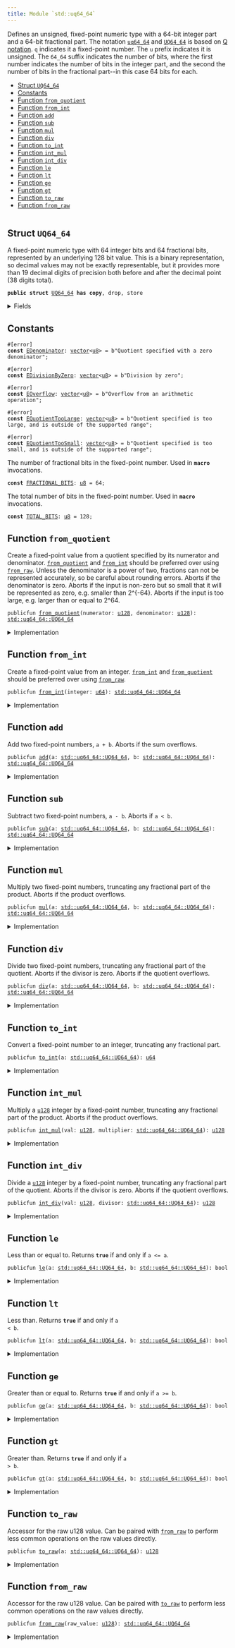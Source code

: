 ```yaml
---
title: Module `std::uq64_64`
---
```


Defines an unsigned, fixed-point numeric type with a 64-bit integer part and a 64-bit fractional
part. The notation <code><a href="uq64_64.md#std_uq64_64">uq64_64</a></code> and <code><a href="uq64_64.md#std_uq64_64_UQ64_64">UQ64_64</a></code> is based on
[Q notation](https://en.wikipedia.org/wiki/Q_(number_format)). <code>q</code> indicates it a fixed-point
number. The <code>u</code> prefix indicates it is unsigned. The <code>64_64</code> suffix indicates the number of
bits, where the first number indicates the number of bits in the integer part, and the second
the number of bits in the fractional part--in this case 64 bits for each.


-  [Struct `UQ64_64`](#std_uq64_64_UQ64_64)
-  [Constants](#@Constants_0)
-  [Function `from_quotient`](#std_uq64_64_from_quotient)
-  [Function `from_int`](#std_uq64_64_from_int)
-  [Function `add`](#std_uq64_64_add)
-  [Function `sub`](#std_uq64_64_sub)
-  [Function `mul`](#std_uq64_64_mul)
-  [Function `div`](#std_uq64_64_div)
-  [Function `to_int`](#std_uq64_64_to_int)
-  [Function `int_mul`](#std_uq64_64_int_mul)
-  [Function `int_div`](#std_uq64_64_int_div)
-  [Function `le`](#std_uq64_64_le)
-  [Function `lt`](#std_uq64_64_lt)
-  [Function `ge`](#std_uq64_64_ge)
-  [Function `gt`](#std_uq64_64_gt)
-  [Function `to_raw`](#std_uq64_64_to_raw)
-  [Function `from_raw`](#std_uq64_64_from_raw)


<pre><code></code></pre>



<a name="std_uq64_64_UQ64_64"></a>

## Struct `UQ64_64`

A fixed-point numeric type with 64 integer bits and 64 fractional bits, represented by an
underlying 128 bit value. This is a binary representation, so decimal values may not be exactly
representable, but it provides more than 19 decimal digits of precision both before and after
the decimal point (38 digits total).


<pre><code><b>public</b> <b>struct</b> <a href="uq64_64.md#std_uq64_64_UQ64_64">UQ64_64</a> <b>has</b> <b>copy</b>, drop, store
</code></pre>



<details>
<summary>Fields</summary>


<dl>
<dt>
<code>0: <a href="u128.md#std_u128">u128</a></code>
</dt>
<dd>
</dd>
</dl>


</details>

<a name="@Constants_0"></a>

## Constants


<a name="std_uq64_64_EDenominator"></a>



<pre><code>#[error]
<b>const</b> <a href="uq64_64.md#std_uq64_64_EDenominator">EDenominator</a>: <a href="vector.md#std_vector">vector</a>&lt;<a href="u8.md#std_u8">u8</a>&gt; = b"Quotient specified with a zero denominator";
</code></pre>



<a name="std_uq64_64_EDivisionByZero"></a>



<pre><code>#[error]
<b>const</b> <a href="uq64_64.md#std_uq64_64_EDivisionByZero">EDivisionByZero</a>: <a href="vector.md#std_vector">vector</a>&lt;<a href="u8.md#std_u8">u8</a>&gt; = b"Division by zero";
</code></pre>



<a name="std_uq64_64_EOverflow"></a>



<pre><code>#[error]
<b>const</b> <a href="uq64_64.md#std_uq64_64_EOverflow">EOverflow</a>: <a href="vector.md#std_vector">vector</a>&lt;<a href="u8.md#std_u8">u8</a>&gt; = b"Overflow from an arithmetic operation";
</code></pre>



<a name="std_uq64_64_EQuotientTooLarge"></a>



<pre><code>#[error]
<b>const</b> <a href="uq64_64.md#std_uq64_64_EQuotientTooLarge">EQuotientTooLarge</a>: <a href="vector.md#std_vector">vector</a>&lt;<a href="u8.md#std_u8">u8</a>&gt; = b"Quotient specified is too large, and is outside of the supported range";
</code></pre>



<a name="std_uq64_64_EQuotientTooSmall"></a>



<pre><code>#[error]
<b>const</b> <a href="uq64_64.md#std_uq64_64_EQuotientTooSmall">EQuotientTooSmall</a>: <a href="vector.md#std_vector">vector</a>&lt;<a href="u8.md#std_u8">u8</a>&gt; = b"Quotient specified is too small, and is outside of the supported range";
</code></pre>



<a name="std_uq64_64_FRACTIONAL_BITS"></a>

The number of fractional bits in the fixed-point number. Used in <code><b>macro</b></code> invocations.


<pre><code><b>const</b> <a href="uq64_64.md#std_uq64_64_FRACTIONAL_BITS">FRACTIONAL_BITS</a>: <a href="u8.md#std_u8">u8</a> = 64;
</code></pre>



<a name="std_uq64_64_TOTAL_BITS"></a>

The total number of bits in the fixed-point number. Used in <code><b>macro</b></code> invocations.


<pre><code><b>const</b> <a href="uq64_64.md#std_uq64_64_TOTAL_BITS">TOTAL_BITS</a>: <a href="u8.md#std_u8">u8</a> = 128;
</code></pre>



<a name="std_uq64_64_from_quotient"></a>

## Function `from_quotient`

Create a fixed-point value from a quotient specified by its numerator and denominator.
<code><a href="uq64_64.md#std_uq64_64_from_quotient">from_quotient</a></code> and <code><a href="uq64_64.md#std_uq64_64_from_int">from_int</a></code> should be preferred over using <code><a href="uq64_64.md#std_uq64_64_from_raw">from_raw</a></code>.
Unless the denominator is a power of two, fractions can not be represented accurately,
so be careful about rounding errors.
Aborts if the denominator is zero.
Aborts if the input is non-zero but so small that it will be represented as zero, e.g. smaller
than 2^{-64}.
Aborts if the input is too large, e.g. larger than or equal to 2^64.


<pre><code>publicfun <a href="uq64_64.md#std_uq64_64_from_quotient">from_quotient</a>(numerator: <a href="u128.md#std_u128">u128</a>, denominator: <a href="u128.md#std_u128">u128</a>): <a href="uq64_64.md#std_uq64_64_UQ64_64">std::uq64_64::UQ64_64</a>
</code></pre>



<details>
<summary>Implementation</summary>


<pre><code><b>public</b> <b>fun</b> <a href="uq64_64.md#std_uq64_64_from_quotient">from_quotient</a>(numerator: <a href="u128.md#std_u128">u128</a>, denominator: <a href="u128.md#std_u128">u128</a>): <a href="uq64_64.md#std_uq64_64_UQ64_64">UQ64_64</a> {
    <a href="uq64_64.md#std_uq64_64_UQ64_64">UQ64_64</a>(<a href="macros.md#std_macros_uq_from_quotient">std::macros::uq_from_quotient</a>!&lt;<a href="u128.md#std_u128">u128</a>, <a href="u256.md#std_u256">u256</a>&gt;(
        numerator,
        denominator,
        <a href="u128.md#std_u128_max_value">std::u128::max_value</a>!(),
        <a href="uq64_64.md#std_uq64_64_TOTAL_BITS">TOTAL_BITS</a>,
        <a href="uq64_64.md#std_uq64_64_FRACTIONAL_BITS">FRACTIONAL_BITS</a>,
        <b>abort</b> <a href="uq64_64.md#std_uq64_64_EDenominator">EDenominator</a>,
        <b>abort</b> <a href="uq64_64.md#std_uq64_64_EQuotientTooSmall">EQuotientTooSmall</a>,
        <b>abort</b> <a href="uq64_64.md#std_uq64_64_EQuotientTooLarge">EQuotientTooLarge</a>,
    ))
}
</code></pre>



</details>

<a name="std_uq64_64_from_int"></a>

## Function `from_int`

Create a fixed-point value from an integer.
<code><a href="uq64_64.md#std_uq64_64_from_int">from_int</a></code> and <code><a href="uq64_64.md#std_uq64_64_from_quotient">from_quotient</a></code> should be preferred over using <code><a href="uq64_64.md#std_uq64_64_from_raw">from_raw</a></code>.


<pre><code>publicfun <a href="uq64_64.md#std_uq64_64_from_int">from_int</a>(integer: <a href="u64.md#std_u64">u64</a>): <a href="uq64_64.md#std_uq64_64_UQ64_64">std::uq64_64::UQ64_64</a>
</code></pre>



<details>
<summary>Implementation</summary>


<pre><code><b>public</b> <b>fun</b> <a href="uq64_64.md#std_uq64_64_from_int">from_int</a>(integer: <a href="u64.md#std_u64">u64</a>): <a href="uq64_64.md#std_uq64_64_UQ64_64">UQ64_64</a> {
    <a href="uq64_64.md#std_uq64_64_UQ64_64">UQ64_64</a>(<a href="macros.md#std_macros_uq_from_int">std::macros::uq_from_int</a>!(integer, <a href="uq64_64.md#std_uq64_64_FRACTIONAL_BITS">FRACTIONAL_BITS</a>))
}
</code></pre>



</details>

<a name="std_uq64_64_add"></a>

## Function `add`

Add two fixed-point numbers, <code>a + b</code>.
Aborts if the sum overflows.


<pre><code>publicfun <a href="uq64_64.md#std_uq64_64_add">add</a>(a: <a href="uq64_64.md#std_uq64_64_UQ64_64">std::uq64_64::UQ64_64</a>, b: <a href="uq64_64.md#std_uq64_64_UQ64_64">std::uq64_64::UQ64_64</a>): <a href="uq64_64.md#std_uq64_64_UQ64_64">std::uq64_64::UQ64_64</a>
</code></pre>



<details>
<summary>Implementation</summary>


<pre><code><b>public</b> <b>fun</b> <a href="uq64_64.md#std_uq64_64_add">add</a>(a: <a href="uq64_64.md#std_uq64_64_UQ64_64">UQ64_64</a>, b: <a href="uq64_64.md#std_uq64_64_UQ64_64">UQ64_64</a>): <a href="uq64_64.md#std_uq64_64_UQ64_64">UQ64_64</a> {
    <a href="uq64_64.md#std_uq64_64_UQ64_64">UQ64_64</a>(<a href="macros.md#std_macros_uq_add">std::macros::uq_add</a>!&lt;<a href="u128.md#std_u128">u128</a>, <a href="u256.md#std_u256">u256</a>&gt;(
        a.0,
        b.0,
        <a href="u128.md#std_u128_max_value">std::u128::max_value</a>!(),
        <b>abort</b> <a href="uq64_64.md#std_uq64_64_EOverflow">EOverflow</a>,
    ))
}
</code></pre>



</details>

<a name="std_uq64_64_sub"></a>

## Function `sub`

Subtract two fixed-point numbers, <code>a - b</code>.
Aborts if <code>a &lt; b</code>.


<pre><code>publicfun <a href="uq64_64.md#std_uq64_64_sub">sub</a>(a: <a href="uq64_64.md#std_uq64_64_UQ64_64">std::uq64_64::UQ64_64</a>, b: <a href="uq64_64.md#std_uq64_64_UQ64_64">std::uq64_64::UQ64_64</a>): <a href="uq64_64.md#std_uq64_64_UQ64_64">std::uq64_64::UQ64_64</a>
</code></pre>



<details>
<summary>Implementation</summary>


<pre><code><b>public</b> <b>fun</b> <a href="uq64_64.md#std_uq64_64_sub">sub</a>(a: <a href="uq64_64.md#std_uq64_64_UQ64_64">UQ64_64</a>, b: <a href="uq64_64.md#std_uq64_64_UQ64_64">UQ64_64</a>): <a href="uq64_64.md#std_uq64_64_UQ64_64">UQ64_64</a> {
    <a href="uq64_64.md#std_uq64_64_UQ64_64">UQ64_64</a>(<a href="macros.md#std_macros_uq_sub">std::macros::uq_sub</a>!(a.0, b.0, <b>abort</b> <a href="uq64_64.md#std_uq64_64_EOverflow">EOverflow</a>))
}
</code></pre>



</details>

<a name="std_uq64_64_mul"></a>

## Function `mul`

Multiply two fixed-point numbers, truncating any fractional part of the product.
Aborts if the product overflows.


<pre><code>publicfun <a href="uq64_64.md#std_uq64_64_mul">mul</a>(a: <a href="uq64_64.md#std_uq64_64_UQ64_64">std::uq64_64::UQ64_64</a>, b: <a href="uq64_64.md#std_uq64_64_UQ64_64">std::uq64_64::UQ64_64</a>): <a href="uq64_64.md#std_uq64_64_UQ64_64">std::uq64_64::UQ64_64</a>
</code></pre>



<details>
<summary>Implementation</summary>


<pre><code><b>public</b> <b>fun</b> <a href="uq64_64.md#std_uq64_64_mul">mul</a>(a: <a href="uq64_64.md#std_uq64_64_UQ64_64">UQ64_64</a>, b: <a href="uq64_64.md#std_uq64_64_UQ64_64">UQ64_64</a>): <a href="uq64_64.md#std_uq64_64_UQ64_64">UQ64_64</a> {
    <a href="uq64_64.md#std_uq64_64_UQ64_64">UQ64_64</a>(<a href="uq64_64.md#std_uq64_64_int_mul">int_mul</a>(a.0, b))
}
</code></pre>



</details>

<a name="std_uq64_64_div"></a>

## Function `div`

Divide two fixed-point numbers, truncating any fractional part of the quotient.
Aborts if the divisor is zero.
Aborts if the quotient overflows.


<pre><code>publicfun <a href="uq64_64.md#std_uq64_64_div">div</a>(a: <a href="uq64_64.md#std_uq64_64_UQ64_64">std::uq64_64::UQ64_64</a>, b: <a href="uq64_64.md#std_uq64_64_UQ64_64">std::uq64_64::UQ64_64</a>): <a href="uq64_64.md#std_uq64_64_UQ64_64">std::uq64_64::UQ64_64</a>
</code></pre>



<details>
<summary>Implementation</summary>


<pre><code><b>public</b> <b>fun</b> <a href="uq64_64.md#std_uq64_64_div">div</a>(a: <a href="uq64_64.md#std_uq64_64_UQ64_64">UQ64_64</a>, b: <a href="uq64_64.md#std_uq64_64_UQ64_64">UQ64_64</a>): <a href="uq64_64.md#std_uq64_64_UQ64_64">UQ64_64</a> {
    <a href="uq64_64.md#std_uq64_64_UQ64_64">UQ64_64</a>(<a href="uq64_64.md#std_uq64_64_int_div">int_div</a>(a.0, b))
}
</code></pre>



</details>

<a name="std_uq64_64_to_int"></a>

## Function `to_int`

Convert a fixed-point number to an integer, truncating any fractional part.


<pre><code>publicfun <a href="uq64_64.md#std_uq64_64_to_int">to_int</a>(a: <a href="uq64_64.md#std_uq64_64_UQ64_64">std::uq64_64::UQ64_64</a>): <a href="u64.md#std_u64">u64</a>
</code></pre>



<details>
<summary>Implementation</summary>


<pre><code><b>public</b> <b>fun</b> <a href="uq64_64.md#std_uq64_64_to_int">to_int</a>(a: <a href="uq64_64.md#std_uq64_64_UQ64_64">UQ64_64</a>): <a href="u64.md#std_u64">u64</a> {
    <a href="macros.md#std_macros_uq_to_int">std::macros::uq_to_int</a>!(a.0, <a href="uq64_64.md#std_uq64_64_FRACTIONAL_BITS">FRACTIONAL_BITS</a>)
}
</code></pre>



</details>

<a name="std_uq64_64_int_mul"></a>

## Function `int_mul`

Multiply a <code><a href="u128.md#std_u128">u128</a></code> integer by a fixed-point number, truncating any fractional part of the product.
Aborts if the product overflows.


<pre><code>publicfun <a href="uq64_64.md#std_uq64_64_int_mul">int_mul</a>(val: <a href="u128.md#std_u128">u128</a>, multiplier: <a href="uq64_64.md#std_uq64_64_UQ64_64">std::uq64_64::UQ64_64</a>): <a href="u128.md#std_u128">u128</a>
</code></pre>



<details>
<summary>Implementation</summary>


<pre><code><b>public</b> <b>fun</b> <a href="uq64_64.md#std_uq64_64_int_mul">int_mul</a>(val: <a href="u128.md#std_u128">u128</a>, multiplier: <a href="uq64_64.md#std_uq64_64_UQ64_64">UQ64_64</a>): <a href="u128.md#std_u128">u128</a> {
    <a href="macros.md#std_macros_uq_int_mul">std::macros::uq_int_mul</a>!&lt;<a href="u128.md#std_u128">u128</a>, <a href="u256.md#std_u256">u256</a>&gt;(
        val,
        multiplier.0,
        <a href="u128.md#std_u128_max_value">std::u128::max_value</a>!(),
        <a href="uq64_64.md#std_uq64_64_FRACTIONAL_BITS">FRACTIONAL_BITS</a>,
        <b>abort</b> <a href="uq64_64.md#std_uq64_64_EOverflow">EOverflow</a>,
    )
}
</code></pre>



</details>

<a name="std_uq64_64_int_div"></a>

## Function `int_div`

Divide a <code><a href="u128.md#std_u128">u128</a></code> integer by a fixed-point number, truncating any fractional part of the quotient.
Aborts if the divisor is zero.
Aborts if the quotient overflows.


<pre><code>publicfun <a href="uq64_64.md#std_uq64_64_int_div">int_div</a>(val: <a href="u128.md#std_u128">u128</a>, divisor: <a href="uq64_64.md#std_uq64_64_UQ64_64">std::uq64_64::UQ64_64</a>): <a href="u128.md#std_u128">u128</a>
</code></pre>



<details>
<summary>Implementation</summary>


<pre><code><b>public</b> <b>fun</b> <a href="uq64_64.md#std_uq64_64_int_div">int_div</a>(val: <a href="u128.md#std_u128">u128</a>, divisor: <a href="uq64_64.md#std_uq64_64_UQ64_64">UQ64_64</a>): <a href="u128.md#std_u128">u128</a> {
    <a href="macros.md#std_macros_uq_int_div">std::macros::uq_int_div</a>!&lt;<a href="u128.md#std_u128">u128</a>, <a href="u256.md#std_u256">u256</a>&gt;(
        val,
        divisor.0,
        <a href="u128.md#std_u128_max_value">std::u128::max_value</a>!(),
        <a href="uq64_64.md#std_uq64_64_FRACTIONAL_BITS">FRACTIONAL_BITS</a>,
        <b>abort</b> <a href="uq64_64.md#std_uq64_64_EDivisionByZero">EDivisionByZero</a>,
        <b>abort</b> <a href="uq64_64.md#std_uq64_64_EOverflow">EOverflow</a>,
    )
}
</code></pre>



</details>

<a name="std_uq64_64_le"></a>

## Function `le`

Less than or equal to. Returns <code><b>true</b></code> if and only if <code>a &lt;= a</code>.


<pre><code>publicfun <a href="uq64_64.md#std_uq64_64_le">le</a>(a: <a href="uq64_64.md#std_uq64_64_UQ64_64">std::uq64_64::UQ64_64</a>, b: <a href="uq64_64.md#std_uq64_64_UQ64_64">std::uq64_64::UQ64_64</a>): bool
</code></pre>



<details>
<summary>Implementation</summary>


<pre><code><b>public</b> <b>fun</b> <a href="uq64_64.md#std_uq64_64_le">le</a>(a: <a href="uq64_64.md#std_uq64_64_UQ64_64">UQ64_64</a>, b: <a href="uq64_64.md#std_uq64_64_UQ64_64">UQ64_64</a>): bool {
    a.0 &lt;= b.0
}
</code></pre>



</details>

<a name="std_uq64_64_lt"></a>

## Function `lt`

Less than. Returns <code><b>true</b></code> if and only if <code>a &lt; b</code>.


<pre><code>publicfun <a href="uq64_64.md#std_uq64_64_lt">lt</a>(a: <a href="uq64_64.md#std_uq64_64_UQ64_64">std::uq64_64::UQ64_64</a>, b: <a href="uq64_64.md#std_uq64_64_UQ64_64">std::uq64_64::UQ64_64</a>): bool
</code></pre>



<details>
<summary>Implementation</summary>


<pre><code><b>public</b> <b>fun</b> <a href="uq64_64.md#std_uq64_64_lt">lt</a>(a: <a href="uq64_64.md#std_uq64_64_UQ64_64">UQ64_64</a>, b: <a href="uq64_64.md#std_uq64_64_UQ64_64">UQ64_64</a>): bool {
    a.0 &lt; b.0
}
</code></pre>



</details>

<a name="std_uq64_64_ge"></a>

## Function `ge`

Greater than or equal to. Returns <code><b>true</b></code> if and only if <code>a &gt;= b</code>.


<pre><code>publicfun <a href="uq64_64.md#std_uq64_64_ge">ge</a>(a: <a href="uq64_64.md#std_uq64_64_UQ64_64">std::uq64_64::UQ64_64</a>, b: <a href="uq64_64.md#std_uq64_64_UQ64_64">std::uq64_64::UQ64_64</a>): bool
</code></pre>



<details>
<summary>Implementation</summary>


<pre><code><b>public</b> <b>fun</b> <a href="uq64_64.md#std_uq64_64_ge">ge</a>(a: <a href="uq64_64.md#std_uq64_64_UQ64_64">UQ64_64</a>, b: <a href="uq64_64.md#std_uq64_64_UQ64_64">UQ64_64</a>): bool {
    a.0 &gt;= b.0
}
</code></pre>



</details>

<a name="std_uq64_64_gt"></a>

## Function `gt`

Greater than. Returns <code><b>true</b></code> if and only if <code>a &gt; b</code>.


<pre><code>publicfun <a href="uq64_64.md#std_uq64_64_gt">gt</a>(a: <a href="uq64_64.md#std_uq64_64_UQ64_64">std::uq64_64::UQ64_64</a>, b: <a href="uq64_64.md#std_uq64_64_UQ64_64">std::uq64_64::UQ64_64</a>): bool
</code></pre>



<details>
<summary>Implementation</summary>


<pre><code><b>public</b> <b>fun</b> <a href="uq64_64.md#std_uq64_64_gt">gt</a>(a: <a href="uq64_64.md#std_uq64_64_UQ64_64">UQ64_64</a>, b: <a href="uq64_64.md#std_uq64_64_UQ64_64">UQ64_64</a>): bool {
    a.0 &gt; b.0
}
</code></pre>



</details>

<a name="std_uq64_64_to_raw"></a>

## Function `to_raw`

Accessor for the raw u128 value. Can be paired with <code><a href="uq64_64.md#std_uq64_64_from_raw">from_raw</a></code> to perform less common operations
on the raw values directly.


<pre><code>publicfun <a href="uq64_64.md#std_uq64_64_to_raw">to_raw</a>(a: <a href="uq64_64.md#std_uq64_64_UQ64_64">std::uq64_64::UQ64_64</a>): <a href="u128.md#std_u128">u128</a>
</code></pre>



<details>
<summary>Implementation</summary>


<pre><code><b>public</b> <b>fun</b> <a href="uq64_64.md#std_uq64_64_to_raw">to_raw</a>(a: <a href="uq64_64.md#std_uq64_64_UQ64_64">UQ64_64</a>): <a href="u128.md#std_u128">u128</a> {
    a.0
}
</code></pre>



</details>

<a name="std_uq64_64_from_raw"></a>

## Function `from_raw`

Accessor for the raw u128 value. Can be paired with <code><a href="uq64_64.md#std_uq64_64_to_raw">to_raw</a></code> to perform less common operations
on the raw values directly.


<pre><code>publicfun <a href="uq64_64.md#std_uq64_64_from_raw">from_raw</a>(raw_value: <a href="u128.md#std_u128">u128</a>): <a href="uq64_64.md#std_uq64_64_UQ64_64">std::uq64_64::UQ64_64</a>
</code></pre>



<details>
<summary>Implementation</summary>


<pre><code><b>public</b> <b>fun</b> <a href="uq64_64.md#std_uq64_64_from_raw">from_raw</a>(raw_value: <a href="u128.md#std_u128">u128</a>): <a href="uq64_64.md#std_uq64_64_UQ64_64">UQ64_64</a> {
    <a href="uq64_64.md#std_uq64_64_UQ64_64">UQ64_64</a>(raw_value)
}
</code></pre>



</details>
